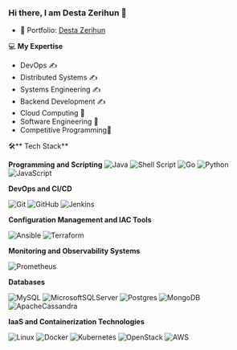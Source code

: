 ### Hi there, I am Desta Zerihun 👋

- 🎯 Portfolio: [Desta Zerihun](https://desta-zerihun.netlify.app/)

💻 **My Expertise**
- DevOps ✍️
- Distributed Systems ✍️
- Systems Engineering ✍️
- Backend Development ✍️
- Cloud Computing 🧐
- Software Engineering 😬
- Competitive Programming😬

        
🛠** Tech Stack**

**Programming and Scripting**
![Java](https://img.shields.io/badge/java-%23ED8B00.svg?style=for-the-badge&logo=java&logoColor=white)
![Shell Script](https://img.shields.io/badge/shell_script-%23121011.svg?style=for-the-badge&logo=gnu-bash&logoColor=white)
![Go](https://img.shields.io/badge/go-%2300ADD8.svg?style=for-the-badge&logo=go&logoColor=white)
![Python](https://img.shields.io/badge/-Python-000000?style=flat&logo=python)
![JavaScript](https://img.shields.io/badge/javascript-%23323330.svg?style=for-the-badge&logo=javascript&logoColor=%23F7DF1E)

**DevOps and CI/CD**

![Git](https://img.shields.io/badge/-Git-000000?style=flat&logo=git&logoColor=F05032)
![GitHub](https://img.shields.io/badge/-GitHub-000000?style=flat&logo=github&logoColor=FFFFFF)
![Jenkins](https://img.shields.io/badge/jenkins-%232C5263.svg?style=for-the-badge&logo=jenkins&logoColor=white)

**Configuration Management and IAC Tools**

![Ansible](https://img.shields.io/badge/ansible-%231A1918.svg?style=for-the-badge&logo=ansible&logoColor=white)
![Terraform](https://img.shields.io/badge/terraform-%235835CC.svg?style=for-the-badge&logo=terraform&logoColor=white)

**Monitoring and Observability Systems**

![Prometheus](https://img.shields.io/badge/Prometheus-E6522C?style=for-the-badge&logo=Prometheus&logoColor=white)


**Databases**

![MySQL](https://img.shields.io/badge/-MySQL-000000?style=flat&logo=MySQL)
![MicrosoftSQLServer](https://img.shields.io/badge/Microsoft%20SQL%20Sever-CC2927?style=for-the-badge&logo=microsoft%20sql%20server&logoColor=white)
![Postgres](https://img.shields.io/badge/postgres-%23316192.svg?style=for-the-badge&logo=postgresql&logoColor=white)
![MongoDB](https://img.shields.io/badge/MongoDB-%234ea94b.svg?style=for-the-badge&logo=mongodb&logoColor=white)
![ApacheCassandra](https://img.shields.io/badge/cassandra-%231287B1.svg?style=for-the-badge&logo=apache-cassandra&logoColor=white)

**IaaS  and Containerization Technologies**

![Linux](https://img.shields.io/badge/Linux-FCC624?style=for-the-badge&logo=linux&logoColor=black)
![Docker](https://img.shields.io/badge/docker-%230db7ed.svg?style=for-the-badge&logo=docker&logoColor=white)
![Kubernetes](https://img.shields.io/badge/kubernetes-%23326ce5.svg?style=for-the-badge&logo=kubernetes&logoColor=white)
![OpenStack](https://img.shields.io/badge/Openstack-%23f01742.svg?style=for-the-badge&logo=openstack&logoColor=white)
![AWS](https://img.shields.io/badge/AWS-000000?style=flat-square&logo=amazon-aws)

<!-- <div align="center">
    <h3 align="center">Show some &nbsp;❤️&nbsp; by starring some of the repositories!</h3>
</div> -->

